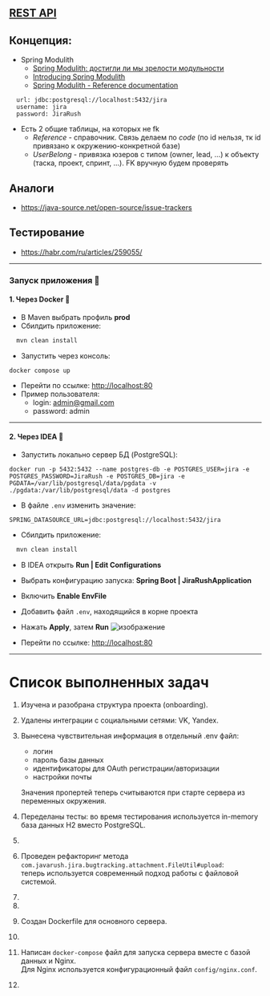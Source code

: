 ## [REST API](http://localhost:8080/doc)

## Концепция:

- Spring Modulith
    - [Spring Modulith: достигли ли мы зрелости модульности](https://habr.com/ru/post/701984/)
    - [Introducing Spring Modulith](https://spring.io/blog/2022/10/21/introducing-spring-modulith)
    - [Spring Modulith - Reference documentation](https://docs.spring.io/spring-modulith/docs/current-SNAPSHOT/reference/html/)

```
  url: jdbc:postgresql://localhost:5432/jira
  username: jira
  password: JiraRush
```

- Есть 2 общие таблицы, на которых не fk
    - _Reference_ - справочник. Связь делаем по _code_ (по id нельзя, тк id привязано к окружению-конкретной базе)
    - _UserBelong_ - привязка юзеров с типом (owner, lead, ...) к объекту (таска, проект, спринт, ...). FK вручную будем
      проверять

## Аналоги

- https://java-source.net/open-source/issue-trackers

## Тестирование

- https://habr.com/ru/articles/259055/

---
### Запуск приложения 🚀
#### 1. Через Docker 🐳
- В Maven выбрать профиль **prod** 
- Сбилдить приложение:  
```bash
  mvn clean install
```
- Запустить через консоль:
```
docker compose up
```
- Перейти по ссылке: [http://localhost:80](http://localhost:80)
- Пример пользователя:
	- login: admin@gmail.com
	- password: admin
---
#### 2. Через IDEA 🎯
- Запустить локально сервер БД (PostgreSQL):
```
docker run -p 5432:5432 --name postgres-db -e POSTGRES_USER=jira -e POSTGRES_PASSWORD=JiraRush -e POSTGRES_DB=jira -e PGDATA=/var/lib/postgresql/data/pgdata -v ./pgdata:/var/lib/postgresql/data -d postgres
```
- В файле `.env` изменить значение:
```
SPRING_DATASOURCE_URL=jdbc:postgresql://localhost:5432/jira
```
- Сбилдить приложение:  
```bash
  mvn clean install
```

- В IDEA открыть **Run | Edit Configurations**
    
- Выбрать конфигурацию запуска: **Spring Boot | JiraRushApplication**
    
- Включить **Enable EnvFile**
    
- Добавить файл `.env`, находящийся в корне проекта
    
- Нажать **Apply**, затем **Run**
![изображение](https://github.com/user-attachments/assets/870565a5-0930-4616-b46a-e8d364130480)

- Перейти по ссылке: [http://localhost:80](http://localhost:80)

---
# Список выполненных задач

1. Изучена и разобрана структура проекта (onboarding).

2. Удалены интеграции с социальными сетями: VK, Yandex.

3. Вынесена чувствительная информация в отдельный .env файл:
   - логин
   - пароль базы данных
   - идентификаторы для OAuth регистрации/авторизации
   - настройки почты

   Значения пропертей теперь считываются при старте сервера из переменных окружения.

4. Переделаны тесты: во время тестирования используется in-memory база данных H2 вместо PostgreSQL.

5. 

6. Проведен рефакторинг метода `com.javarush.jira.bugtracking.attachment.FileUtil#upload`:  
   теперь используется современный подход работы с файловой системой.

7.

8. 

9. Создан Dockerfile для основного сервера.

10. 

11. Написан `docker-compose` файл для запуска сервера вместе с базой данных и Nginx.  
    Для Nginx используется конфигурационный файл `config/nginx.conf`.

12. 

